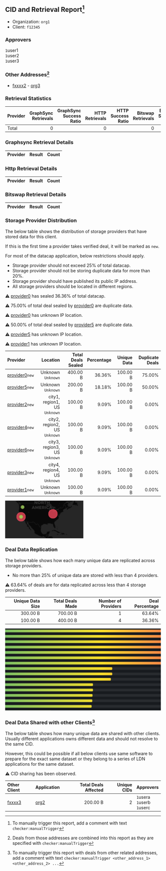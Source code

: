 ## CID and Retrieval Report[^1]
 - Organization: `org1`
 - Client: `f12345`
### Approvers
`1`user1<br/>`1`user2<br/>`1`user3

### Other Addresses[^2]
 - [fxxxx2](https://filfox.info/en/address/fxxxx2) - [org3](url3)

### Retrieval Statistics
| Provider | GraphSync Retrievals | GraphSync Success Ratio | HTTP Retrievals | HTTP Success Ratio | Bitswap Retrievals | Bitswap Success Ratio |
| :------- | -------------------: | ----------------------: | --------------: | -----------------: | -----------------: | --------------------: |
| Total    |                    0 |                         |               0 |                    |                  0 |                       |

### Graphsync Retrieval Details
| Provider | Result | Count |
| :------- | -----: | ----: |

### Http Retrieval Details
| Provider | Result | Count |
| :------- | -----: | ----: |

### Bitswap Retrieval Details
| Provider | Result | Count |
| :------- | -----: | ----: |

### Storage Provider Distribution
The below table shows the distribution of storage providers that have stored data for this client.

If this is the first time a provider takes verified deal, it will be marked as `new`.

For most of the datacap application, below restrictions should apply.
 - Storage provider should not exceed 25% of total datacap.
 - Storage provider should not be storing duplicate data for more than 20%.
 - Storage provider should have published its public IP address.
 - All storage providers should be located in different regions.

⚠️ [provider0](https://filfox.info/en/address/provider0) has sealed 36.36% of total datacap.

⚠️ 75.00% of total deal sealed by [provider0](https://filfox.info/en/address/provider0) are duplicate data.

⚠️ [provider0](https://filfox.info/en/address/provider0) has unknown IP location.

⚠️ 50.00% of total deal sealed by [provider5](https://filfox.info/en/address/provider5) are duplicate data.

⚠️ [provider5](https://filfox.info/en/address/provider5) has unknown IP location.

⚠️ [provider1](https://filfox.info/en/address/provider1) has unknown IP location.

| Provider                                                    |                         Location | Total Deals Sealed | Percentage | Unique Data | Duplicate Deals |
| :---------------------------------------------------------- | -------------------------------: | -----------------: | ---------: | ----------: | --------------: |
| [provider0](https://filfox.info/en/address/provider0)`new`  |            Unknown<br/>`Unknown` |           400.00 B |     36.36% |    100.00 B |          75.00% |
| [provider5](https://filfox.info/en/address/provider5)`new`  |            Unknown<br/>`Unknown` |           200.00 B |     18.18% |    100.00 B |          50.00% |
| [provider2](https://filfox.info/en/address/provider2)`new`  | city1, region1, US<br/>`Unknown` |           100.00 B |      9.09% |    100.00 B |           0.00% |
| [provider4](https://filfox.info/en/address/provider4)`new`  | city2, region2, US<br/>`Unknown` |           100.00 B |      9.09% |    100.00 B |           0.00% |
| [provider6](https://filfox.info/en/address/provider6)`new`  | city3, region3, US<br/>`Unknown` |           100.00 B |      9.09% |    100.00 B |           0.00% |
| [provider3](https://filfox.info/en/address/provider3)`new`  | city4, region4, US<br/>`Unknown` |           100.00 B |      9.09% |    100.00 B |           0.00% |
| [provider1](https://filfox.info/en/address/provider1)`new`  |            Unknown<br/>`Unknown` |           100.00 B |      9.09% |    100.00 B |           0.00% |

<img src="./provider.png"/>

### Deal Data Replication
The below table shows how each many unique data are replicated across storage providers.

- No more than 25% of unique data are stored with less than 4 providers.

⚠️ 63.64% of deals are for data replicated across less than 4 storage providers.

| Unique Data Size | Total Deals Made | Number of Providers | Deal Percentage |
| ---------------: | ---------------: | ------------------: | --------------: |
|         300.00 B |         700.00 B |                   1 |          63.64% |
|         100.00 B |         400.00 B |                   4 |          36.36% |

<img src="./replica.png"/>

### Deal Data Shared with other Clients[^3]
The below table shows how many unique data are shared with other clients.
Usually different applications owns different data and should not resolve to the same CID.

However, this could be possible if all below clients use same software to prepare for the exact same dataset or they belong to a series of LDN applications for the same dataset.

⚠️ CID sharing has been observed.

| Other Client                                    | Application  | Total Deals Affected | Unique CIDs | Approvers                          |
| :---------------------------------------------- | :----------- | -------------------: | ----------: | :--------------------------------- |
| [fxxxx3](https://filfox.info/en/address/fxxxx3) | [org2](url2) |             200.00 B |           2 | `1`usera<br/>`1`userb<br/>`1`userc |

[^1]: To manually trigger this report, add a comment with text `checker:manualTrigger`

[^2]: Deals from those addresses are combined into this report as they are specified with `checker:manualTrigger`

[^3]: To manually trigger this report with deals from other related addresses, add a comment with text `checker:manualTrigger <other_address_1> <other_address_2> ...`
